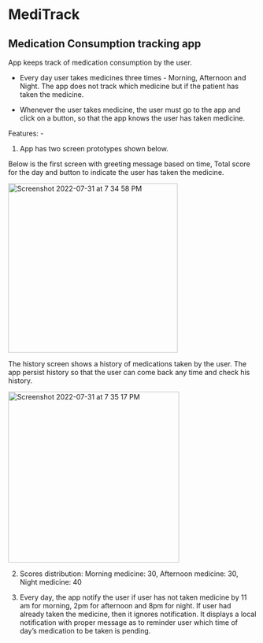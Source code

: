 # MediTrack

## Medication Consumption tracking app

App keeps track of medication consumption by the user.
* Every day user takes medicines three times - Morning, Afternoon and Night. The app
does not track which medicine but if the patient has taken the medicine.

* Whenever the user takes medicine, the user must go to the app and click on a button,
so that the app knows the user has taken medicine.

Features: -

1. App has two screen prototypes shown below.

Below is the first screen with greeting message based on time, Total score for the day and
button to indicate the user has taken the medicine.

<img width="344" alt="Screenshot 2022-07-31 at 7 34 58 PM" src="https://user-images.githubusercontent.com/68315391/182030154-0cadb2ce-e533-45ca-918f-c62dacd9cce7.png">

The history screen shows a history of medications taken by the user. The app persist history so that the user can come back any time and check his history.

<img width="347" alt="Screenshot 2022-07-31 at 7 35 17 PM" src="https://user-images.githubusercontent.com/68315391/182030292-7c24d01d-febd-4828-a917-24cd10c524c2.png">


2. Scores distribution:
Morning medicine: 30, Afternoon medicine: 30, Night medicine: 40

3. Every day, the app notify the user if user has not taken medicine by 11 am for
morning, 2pm for afternoon and 8pm for night. If user had already taken the medicine,
then it ignores notification. It displays a local notification with proper message
as to reminder user which time of day’s medication to be taken is pending.

